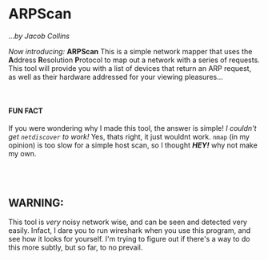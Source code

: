 # ARPScan
...<i>by Jacob Collins</i>

<i>Now introducing:</i> <b>ARPScan</b>
This is a simple network mapper that uses the <b>A</b>ddress <b>R</b>esolution <b>P</b>rotocol to map out a network with a series of requests. This tool will provide you with a list of devices that return an ARP request, as well as their hardware addressed for your viewing pleasures...

<br />

#### FUN FACT
If you were wondering why I made this tool, the answer is simple! <i>I couldn't get `netdiscover` to work!</i> Yes, thats right, it just wouldnt work. `nmap` (in my opinion) is too slow for a simple host scan, so I thought <b><i>HEY!</i></b> why not make my own.

<br />
<br />

## <b>WARNING:</b>
This tool is <i>very</i> noisy network wise, and can be seen and detected very easily. Infact, I dare you to run wireshark when you use this program, and see how it looks for yourself. I'm trying to figure out if there's a way to do this more subtly, but so far, to no prevail.

